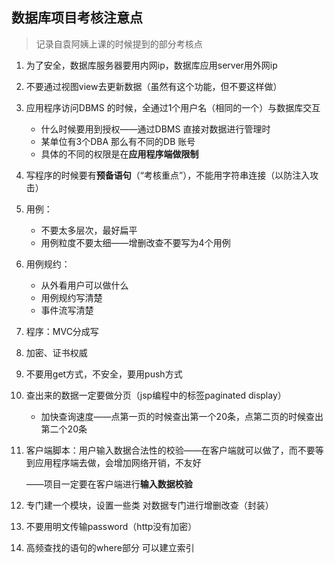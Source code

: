 ## 数据库项目考核注意点

> 记录自袁阿姨上课的时候提到的部分考核点

1. 为了安全，数据库服务器要用内网ip，数据库应用server用外网ip
2. 不要通过视图view去更新数据（虽然有这个功能，但不要这样做）
3. 应用程序访问DBMS 的时候，全通过1个用户名（相同的一个）与数据库交互
   - 什么时候要用到授权——通过DBMS 直接对数据进行管理时
   - 某单位有3个DBA 那么有不同的DB 账号
   - 具体的不同的权限是在**应用程序端做限制**
4. 写程序的时候要有**预备语句**（“考核重点”），不能用字符串连接（以防注入攻击）

5. 用例：

   - 不要太多层次，最好扁平
   - 用例粒度不要太细——增删改查不要写为4个用例

6. 用例规约：

   - 从外看用户可以做什么
   - 用例规约写清楚
   - 事件流写清楚

7. 程序：MVC分成写

8. 加密、证书权威

9. 不要用get方式，不安全，要用push方式

10. 查出来的数据一定要做分页（jsp编程中的标签paginated display）

    - 加快查询速度——点第一页的时候查出第一个20条，点第二页的时候查出第二个20条

11. 客户端脚本：用户输入数据合法性的校验——在客户端就可以做了，而不要等到应用程序端去做，会增加网络开销，不友好

    ——项目一定要在客户端进行**输入数据校验**

12. 专门建一个模块，设置一些类 对数据专门进行增删改查（封装）

13. 不要用明文传输password（http没有加密）

14. 高频查找的语句的where部分 可以建立索引


